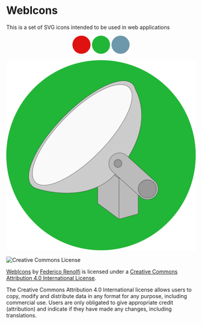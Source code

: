 # WebIcons

This is a set of SVG icons intended to be used in web applications

<p align="center">
    <img src="https://raw.githubusercontent.com/frenolfi/webicons/main/icons/circle-red.svg" height="48" width="48">
    <img src="https://raw.githubusercontent.com/frenolfi/webicons/main/icons/circle-green.svg" height="48" width="48">
    <img src="https://raw.githubusercontent.com/frenolfi/webicons/main/icons/circle-blue.svg" height="48" width="48">
</p>

![rma](https://raw.githubusercontent.com/frenolfi/webicons/main/icons/rma-green.svg)



![Creative Commons License](https://i.creativecommons.org/l/by/4.0/88x31.png)

[WebIcons](https://github.com/frenolfi/webicons/) by [Federico Renolfi](https://github.com/frenolfi/) is licensed under a [Creative Commons Attribution 4.0 International License](http://creativecommons.org/licenses/by/4.0/).

The Creative Commons Attribution 4.0 International license allows users to copy, modify and distribute data in any format for any purpose, including commercial use. Users are only obligated to give appropriate credit (attribution) and indicate if they have made any changes, including translations.


